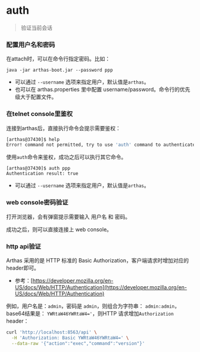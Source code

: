 auth
===

> 验证当前会话

### 配置用户名和密码

在attach时，可以在命令行指定密码。比如：

```
java -jar arthas-boot.jar --password ppp
```

* 可以通过 `--username` 选项来指定用户，默认值是`arthas`。
* 也可以在 arthas.properties 里中配置 username/password。命令行的优先级大于配置文件。


### 在telnet console里鉴权

连接到arthas后，直接执行命令会提示需要鉴权：

```bash
[arthas@37430]$ help
Error! command not permitted, try to use 'auth' command to authenticates.
```

使用`auth`命令来鉴权，成功之后可以执行其它命令。

```
[arthas@37430]$ auth ppp
Authentication result: true
```

* 可以通过 `--username` 选项来指定用户，默认值是`arthas`。

### web console密码验证

打开浏览器，会有弹窗提示需要输入 用户名 和 密码。

成功之后，则可以直接连接上 web console。

### http api验证

Arthas 采用的是 HTTP 标准的 Basic Authorization，客户端请求时增加对应的header即可。

* 参考：[https://developer.mozilla.org/en-US/docs/Web/HTTP/Authentication](https://developer.mozilla.org/en-US/docs/Web/HTTP/Authentication)


例如，用户名是：`admin`，密码是 `admin`，则组合为字符串： `admin:admin`，base64结果是： `YWRtaW46YWRtaW4='`，则HTTP 请求增加`Authorization` header：

```bash
curl 'http://localhost:8563/api' \
  -H 'Authorization: Basic YWRtaW46YWRtaW4=' \
  --data-raw '{"action":"exec","command":"version"}' 
```